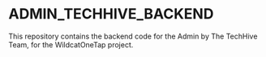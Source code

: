 # ADMIN_TECHHIVE_BACKEND
 This repository contains the backend code for the Admin by The TechHive Team, for the WildcatOneTap project.
